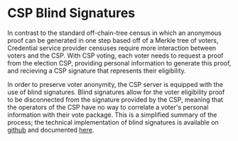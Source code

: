 # CSP Blind Signatures

In contrast to the standard off-chain-tree census in which an anonymous proof can be generated in one step based off of a Merkle tree of voters, Credential service provider censuses require more interaction between voters and the CSP. With CSP voting, each voter needs to request a proof from the election CSP, providing personal information to generate this proof, and recieving a CSP signature that represents their eligibility. 

In order to preserve voter anonymity, the CSP server is equipped with the use of blind signatures. Blind signatures allow for the voter eligibility proof to be disconnected from the signature provided by the CSP, meaning that the operators of the CSP have no way to correlate a voter's personal information with their vote package. This is a simplified summary of the process; the technical implementation of blind signatures is available on [github](https://github.com/vocdoni/blind-csp) and documented [here](/protocol/census/off-chain-csp#blind-signatures).